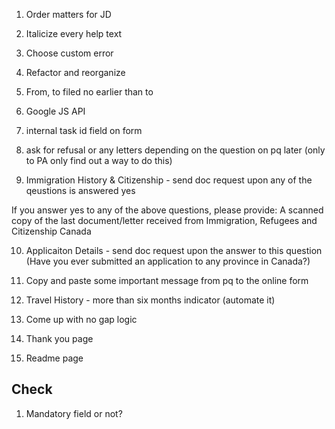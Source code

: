 1. Order matters for JD

2. Italicize every help text

3. Choose custom error

4. Refactor and reorganize

5. From, to filed no earlier than to

6. Google JS API

7. internal task id field on form

8. ask for refusal or any letters depending on the question on pq later (only to PA only find out a way to do this)

9. Immigration History & Citizenship - send doc request upon any of the qeustions is answered yes

If you answer yes to any of the above questions, please provide: A scanned copy of the last document/letter received from Immigration, Refugees and Citizenship Canada

10. Applicaiton Details - send doc request upon the answer to this question (Have you ever submitted an application to any province in Canada?)

11. Copy and paste some important message from pq to the online form

12. Travel History - more than six months indicator (automate it)

13. Come up with no gap logic

14. Thank you page

15. Readme page

## Check

1. Mandatory field or not?

